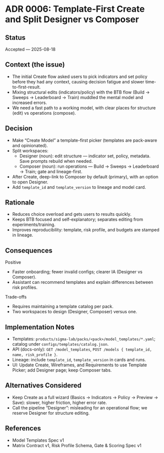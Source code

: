 # ADR 0006: Template‑First Create and Split Designer vs Composer

## Status
Accepted — 2025-08-18

## Context (the issue)
- The initial Create flow asked users to pick indicators and set policy before they had any context, causing decision fatigue and slower time-to-first-result.
- Mixing structural edits (indicators/policy) with the BTB flow (Build → Sweeps → Leaderboard → Train) muddled the mental model and increased errors.
- We need a fast path to a working model, with clear places for structure (edit) vs operations (compose).

## Decision
- Make “Create Model” a template-first picker (templates are pack-aware and opinionated).
- Split workspaces:
  - Designer (noun): edit structure — indicator set, policy, metadata. Save prompts rebuild when needed.
  - Composer (noun): run operations — Build → Sweeps → Leaderboard → Train; gate and lineage-first.
- After Create, deep-link to Composer by default (primary), with an option to open Designer.
- Add `template_id` and `template_version` to lineage and model card.

## Rationale
- Reduces choice overload and gets users to results quickly.
- Keeps BTB focused and self-explanatory; separates editing from experiments/training.
- Improves reproducibility: template, risk profile, and budgets are stamped in lineage.

## Consequences
Positive
- Faster onboarding; fewer invalid configs; clearer IA (Designer vs Composer).
- Assistant can recommend templates and explain differences between risk profiles.

Trade-offs
- Requires maintaining a template catalog per pack.
- Two workspaces to design (Designer, Composer) versus one.

## Implementation Notes
- Templates: `products/sigma-lab/packs/<pack>/model_templates/*.yaml`; catalog under `configs/templates/catalog.json`.
- API (docs-only): `GET /model_templates`, `POST /models { template_id, name, risk_profile }`.
- Lineage: include `template_id`, `template_version` in cards and runs.
- UI: Update Create, Wireframes, and Requirements to use Template Picker; add Designer page; keep Composer tabs.

## Alternatives Considered
- Keep Create as a full wizard (Basics → Indicators → Policy → Preview → Save): slower, higher friction, higher error rate.
- Call the pipeline “Designer”: misleading for an operational flow; we reserve Designer for structure editing.

## References
- Model Templates Spec v1
- Matrix Contract v1, Risk Profile Schema, Gate & Scoring Spec v1
